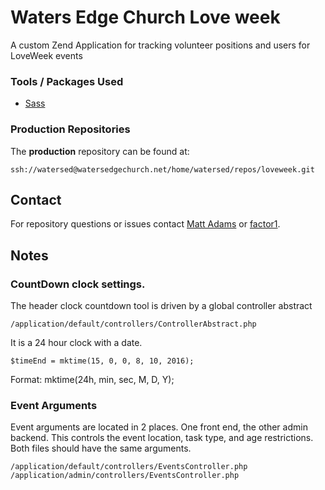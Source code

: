 # Waters Edge Church Love week
A custom Zend Application for tracking volunteer positions and users for LoveWeek events


### Tools / Packages Used
- [Sass](http://sass-lang.com/)


### Production Repositories

The **production** repository can be found at:
```
ssh://watersed@watersedgechurch.net/home/watersed/repos/loveweek.git
```

## Contact
For repository questions or issues contact [Matt Adams](mailto:matt@factor1studios.com) or
[factor1](http://factor1studios.com).


## Notes 
### CountDown clock settings. 

The header clock countdown tool is driven by a global controller abstract
```
/application/default/controllers/ControllerAbstract.php
```

It is a 24 hour clock with a date. 
```
$timeEnd = mktime(15, 0, 0, 8, 10, 2016);
```
Format: mktime(24h, min, sec, M, D, Y);



### Event Arguments
Event arguments are located in 2 places. One front end, the other admin backend.  This controls the event location, task type, and age restrictions. Both files should have the same arguments. 
 ```
/application/default/controllers/EventsController.php
/application/admin/controllers/EventsController.php
```

